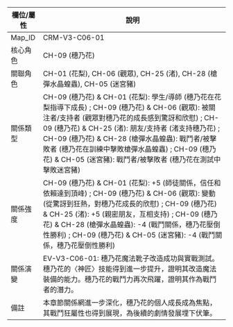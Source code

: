 | 欄位/屬性 | 說明 |
|---|---|
| Map_ID | CRM-V3-C06-01 |
| 核心角色 | CH-09 (穗乃花) |
| 關聯角色 | CH-01 (花梨), CH-06 (觀眾), CH-25 (渚), CH-28 (槍彈水晶蝗蟲), CH-05 (迷宮豬) |
| 關係類型 | CH-09 (穗乃花) & CH-01 (花梨): 學生/導師 (穗乃花在花梨指導下成長) ; CH-09 (穗乃花) & CH-06 (觀眾): 被關注者/支持者 (觀眾對穗乃花的成長感到驚訝和欣慰) ; CH-09 (穗乃花) & CH-25 (渚): 朋友/支持者 (渚支持穗乃花) ; CH-09 (穗乃花) & CH-28 (槍彈水晶蝗蟲): 戰鬥者/被擊敗者 (穗乃花在訓練中擊敗槍彈水晶蝗蟲) ; CH-09 (穗乃花) & CH-05 (迷宮豬): 戰鬥者/被擊敗者 (穗乃花在測試中擊敗迷宮豬) |
| 關係強度 | CH-09 (穗乃花) & CH-01 (花梨): +5 (師徒關係，信任和依賴達到頂峰) ; CH-09 (穗乃花) & CH-06 (觀眾): 變動 (從驚訝到狂熱，對穗乃花成長的欣慰) ; CH-09 (穗乃花) & CH-25 (渚): +5 (親密朋友，互相支持) ; CH-09 (穗乃花) & CH-28 (槍彈水晶蝗蟲): -4 (戰鬥關係，穗乃花壓倒性勝利) ; CH-09 (穗乃花) & CH-05 (迷宮豬): -4 (戰鬥關係，穗乃花壓倒性勝利) |
| 關係演變 | EV-V3-C06-01: 穗乃花魔法靴子改造成功與實戰測試。穗乃花的〈神匠〉技能得到進一步提升，證明其改造魔法裝備的能力。穗乃花的戰鬥力再次飛躍，證明其作為戰鬥者的潛力。 |
| 備註 | 本章節關係網進一步深化，穗乃花的個人成長成為焦點，其戰鬥狂屬性也得到展現，為後續的劇情發展埋下伏筆。 |
